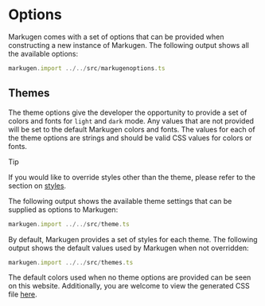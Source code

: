 # Options

Markugen comes with a set of options that can be provided when constructing
a new instance of Markugen. The following output shows all the available
options:

```ts
markugen.import ../../src/markugenoptions.ts
```

## Themes

The theme options give the developer the opportunity to provide a set of
colors and fonts for `light` and `dark` mode. Any values that are not provided
will be set to the default Markugen colors and fonts. The values for each of
the theme options are strings and should be valid CSS values for colors or
fonts.

> [!TIP]
> If you would like to override styles other than the theme, please refer to
> the section on [styles](./Styles.md).

The following output shows the available theme settings that can be
supplied as options to Markugen:

```ts
markugen.import ../../src/theme.ts
```

By default, Markugen provides a set of styles for each theme. The following
output shows the default values used by Markugen when not overridden:

```ts
markugen.import ../../src/themes.ts
```

The default colors used when no theme options are provided can be seen on this
website. Additionally, you are welcome to view the generated CSS file 
[here](../markugen.css).

